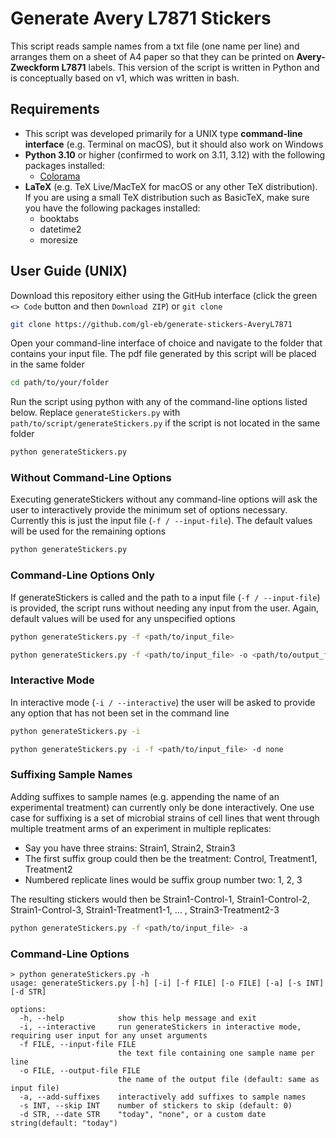 # Generate Avery L7871 Stickers

This script reads sample names from a txt file (one name per line) and arranges them on a sheet of A4 paper so that they can be printed on **Avery-Zweckform L7871** labels. This version of the script is written in Python and is conceptually based on v1, which was written in bash.

## Requirements

- This script was developed primarily for a UNIX type **command-line interface** (e.g. Terminal on macOS), but it should also work on Windows
- **Python 3.10** or higher (confirmed to work on 3.11, 3.12) with the following packages installed:
  - [Colorama](https://github.com/tartley/colorama)
- **LaTeX** (e.g. TeX Live/MacTeX for macOS or any other TeX distribution). If you are using a small TeX distribution such as BasicTeX, make sure you have the following packages installed:
  - booktabs
  - datetime2
  - moresize

## User Guide (UNIX)

Download this repository either using the GitHub interface (click the green `<> Code` button and then `Download ZIP`) or `git clone`

```bash
git clone https://github.com/gl-eb/generate-stickers-AveryL7871
```

Open your command-line interface of choice and navigate to the folder that contains your input file.
The pdf file generated by this script will be placed in the same folder

```bash
cd path/to/your/folder
```

Run the script using python with any of the command-line options listed below.
Replace `generateStickers.py` with `path/to/script/generateStickers.py` if the script is not located in the same folder

```bash
python generateStickers.py
```

### Without Command-Line Options

Executing generateStickers without any command-line options will ask the user to interactively provide the minimum set of options necessary.
Currently this is just the input file (`-f / --input-file`).
The default values will be used for the remaining options

```bash
python generateStickers.py
```

### Command-Line Options Only

If generateStickers is called and the path to a input file (`-f / --input-file`) is provided, the script runs without needing any input from the user.
Again, default values will be used for any unspecified options

```bash
python generateStickers.py -f <path/to/input_file>
```

```bash
python generateStickers.py -f <path/to/input_file> -o <path/to/output_file> -s 20 -d "July 1st 2023"
```

### Interactive Mode

In interactive mode (`-i / --interactive`) the user will be asked to provide any option that has not been set in the command line

```bash
python generateStickers.py -i
```

```bash
python generateStickers.py -i -f <path/to/input_file> -d none
```

### Suffixing Sample Names

Adding suffixes to sample names (e.g. appending the name of an experimental treatment) can currently only be done interactively.
One use case for suffixing is a set of microbial strains of cell lines that went through multiple treatment arms of an experiment in multiple replicates:

- Say you have three strains: Strain1, Strain2, Strain3
- The first suffix group could then be the treatment: Control, Treatment1, Treatment2
- Numbered replicate lines would be suffix group number two: 1, 2, 3

The resulting stickers would then be Strain1-Control-1, Strain1-Control-2, Strain1-Control-3, Strain1-Treatment1-1, ... , Strain3-Treatment2-3

```bash
python generateStickers.py -f <path/to/input_file> -a
```

### Command-Line Options

```
> python generateStickers.py -h
usage: generateStickers.py [-h] [-i] [-f FILE] [-o FILE] [-a] [-s INT] [-d STR]

options:
  -h, --help            show this help message and exit
  -i, --interactive     run generateStickers in interactive mode, requiring user input for any unset arguments
  -f FILE, --input-file FILE
                        the text file containing one sample name per line
  -o FILE, --output-file FILE
                        the name of the output file (default: same as input file)
  -a, --add-suffixes    interactively add suffixes to sample names
  -s INT, --skip INT    number of stickers to skip (default: 0)
  -d STR, --date STR    "today", "none", or a custom date string(default: "today")
```
